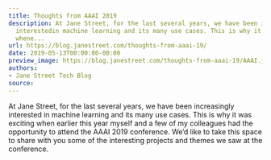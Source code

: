 ```yaml
---
title: Thoughts from AAAI 2019
description: At Jane Street, for the last several years, we have been increasingly
  interestedin machine learning and its many use cases. This is why it was exciting
  whene...
url: https://blog.janestreet.com/thoughts-from-aaai-19/
date: 2019-05-13T00:00:00-00:00
preview_image: https://blog.janestreet.com/thoughts-from-aaai-19/AAAI.jpg
authors:
- Jane Street Tech Blog
source:
---
```


<p>At Jane Street, for the last several years, we have been increasingly interested
in machine learning and its many use cases. This is why it was exciting when
earlier this year myself and a few of my colleagues had the opportunity to
attend the AAAI 2019 conference. We&rsquo;d like to take this space to share with you
some of the interesting projects and themes we saw at the conference.</p>


